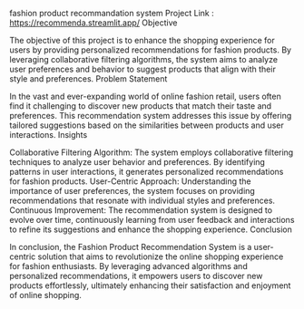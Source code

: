 fashion product recommandation system
Project Link : https://recommenda.streamlit.app/
Objective

The objective of this project is to enhance the shopping experience for users by providing personalized recommendations for fashion products. By leveraging collaborative filtering algorithms, the system aims to analyze user preferences and behavior to suggest products that align with their style and preferences.
Problem Statement

In the vast and ever-expanding world of online fashion retail, users often find it challenging to discover new products that match their taste and preferences. This recommendation system addresses this issue by offering tailored suggestions based on the similarities between products and user interactions.
Insights

Collaborative Filtering Algorithm: The system employs collaborative filtering techniques to analyze user behavior and preferences. By identifying patterns in user interactions, it generates personalized recommendations for fashion products. User-Centric Approach: Understanding the importance of user preferences, the system focuses on providing recommendations that resonate with individual styles and preferences. Continuous Improvement: The recommendation system is designed to evolve over time, continuously learning from user feedback and interactions to refine its suggestions and enhance the shopping experience.
Conclusion

In conclusion, the Fashion Product Recommendation System is a user-centric solution that aims to revolutionize the online shopping experience for fashion enthusiasts. By leveraging advanced algorithms and personalized recommendations, it empowers users to discover new products effortlessly, ultimately enhancing their satisfaction and enjoyment of online shopping.
